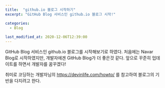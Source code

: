 ```yaml
---
title:  "github.io 블로그 시작하기"
excerpt: "GitHub Blog 서비스인 github.io 블로그 시작!"

categories:
  - Blog
  
last_modified_at: 2020-12-06T12:39:00
---
```


GitHub Blog 서비스인 github.io 블로그를 시작해보기로 하였다.
처음에는 Navar Blog로 시작하였지만, 개발자에겐 GitHub Blog가 더 좋은것 같다.
앞으로 꾸준히 업데이트를 하면서 개발자를 꿈꾸겠다!

취미로 코딩하는 개발자님의 https://devinlife.com/howto/ 를 참고하여 블로그의 기반을 다지려고 한다.